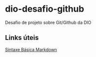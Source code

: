 # dio-desafio-github  
Desafio de projeto sobre Git/Github da DIO

## Links úteis
[Sintaxe Básica Markdown](https://www.markdownguide.org/)
